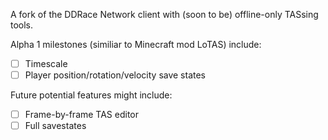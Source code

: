 A fork of the DDRace Network client with (soon to be) offline-only TASsing tools.

Alpha 1 milestones (similiar to Minecraft mod LoTAS) include:
- [ ] Timescale
- [ ] Player position/rotation/velocity save states

Future potential features might include:
- [ ] Frame-by-frame TAS editor
- [ ] Full savestates  
